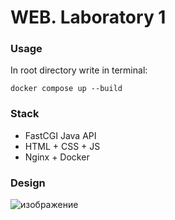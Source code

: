# WEB. Laboratory 1

### Usage
In root directory write in terminal:

```docker compose up --build```

### Stack
- FastCGI Java API
- HTML + CSS + JS
- Nginx + Docker

### Design
![изображение](https://github.com/user-attachments/assets/db826683-367b-4771-bfe7-da2802bbde3f)

